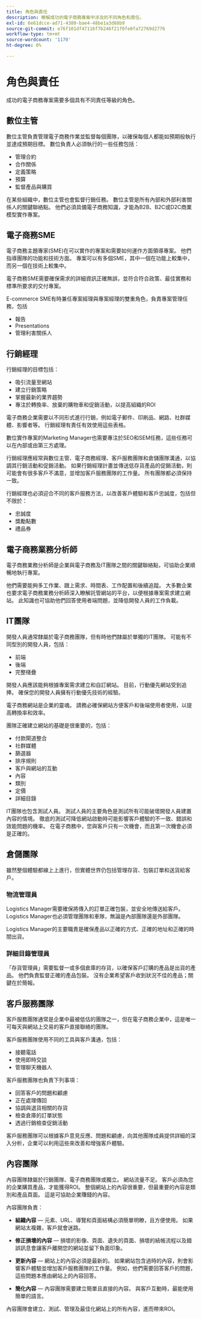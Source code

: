 ```yaml
---
title: 角色與責任
description: 瞭解成功的電子商務專案中涉及的不同角色和責任。
exl-id: 6e61dcce-ad71-4380-bae4-48be1a3d88b9
source-git-commit: e76f101df47116f7b246f21f0fe0fa72769d2776
workflow-type: tm+mt
source-wordcount: '1170'
ht-degree: 0%

---
```


# 角色與責任

成功的電子商務專案需要多個具有不同責任等級的角色。

## 數位主管

數位主管負責管理電子商務作業並監督每個團隊，以確保每個人都能如預期般執行並達成預期目標。 數位負責人必須執行的一些任務包括：

- 管理合約
- 合作關係
- 定義策略
- 預算
- 監督產品與購買

在某些組織中，數位主管也會監督行銷任務。 數位主管是所有內部和外部利害關係人的關鍵聯絡點。 他們必須具備電子商務知識，才能為B2B、B2C或D2C商業模型實作專案。

## 電子商務SME

電子商務主題專家(SME)在可以實作的專案和需要如何運作方面領導專案。 他們指導團隊的功能和技術方面。 專案可以有多個SME，其中一個在功能上較集中，而另一個在技術上較集中。

電子商務SME需要確保需求的詳細資訊正確無誤，並符合符合政策、最佳實務和標準所要求的交付專案。

E-commerce SME有時兼任專案經理與專案經理的雙重角色，負責專案管理任務，包括

- 報告
- Presentations
- 管理利害關係人

## 行銷經理

行銷經理的目標包括：

- 吸引流量至網站
- 建立行銷策略
- 掌握最新的業界趨勢
- 專注於轉換率、放棄的購物車和促銷活動，以提高組織的ROI

電子商務企業需要以不同形式進行行銷，例如電子郵件、印刷品、網路、社群媒體、影響者等。 行銷經理有責任有效使用這些表格。

數位實作專案的Marketing Manager也需要專注於SEO和SEM任務，這些任務可以在內部或由第三方處理。

行銷經理應經常與數位主管、電子商務經理、客戶服務團隊和倉儲團隊溝通，以協調其行銷活動和促銷活動。 如果行銷經理計畫並傳送低存貨產品的促銷活動，則可能會有很多客戶不滿意，並增加客戶服務團隊的工作量。 所有團隊都必須保持一致。

行銷經理也必須迎合不同的客戶服務方法，以改善客戶體驗和客戶忠誠度，包括但不限於：

- 忠誠度
- 獎勵點數
- 禮品券

## 電子商務業務分析師

電子商務業務分析師是企業與電子商務及IT團隊之間的關鍵聯絡點，可協助企業順暢地執行專案。

他們需要能夠多工作業、跟上需求、時間表、工作配置和後續追蹤。 大多數企業也要求電子商務業務分析師深入瞭解託管網站的平台，以便根據專案需求建立網站。 此知識也可協助他們回答使用者端問題，並降低開發人員的工作負載。

## IT團隊

開發人員通常隸屬於電子商務團隊，但有時他們隸屬於單獨的IT團隊。 可能有不同型別的開發人員，包括：

- 前端
- 後端
- 完整棧疊

開發人員應該能夠根據專案需求建立和自訂網站。 目前，行動優先網站受到追捧。 確保您的開發人員擁有行動優先技術的經驗。

電子商務網站是企業的靈魂。 請務必確保網站方便客戶和後端使用者使用，以提高轉換率和效率。

團隊正確建立網站的基礎是很重要的，包括：

- 付款閘道整合
- 社群媒體
- 篩選器
- 排序規則
- 客戶與網站的互動
- 內容
- 類別
- 定價
- 詳細目錄

IT團隊也包含測試人員。 測試人員的主要角色是測試所有可能破壞開發人員建置內容的情境。 徹底的測試可降低網站啟動時可能影響客戶體驗的不一致、錯誤和效能問題的機率。 在電子商務中，您與客戶只有一次機會，而且第一次機會必須是正確的。

## 倉儲團隊

雖然整個體驗都線上上進行，但實體世界仍包括管理存貨、包裝訂單和送貨給客戶。

### 物流管理員

Logistics Manager需要確保將傳入的訂單正確包裝，並安全地傳送給客戶。 Logistics Manager也必須管理團隊和車隊，無論是內部團隊還是外部團隊。

Logistics Manager的主要職責是確保產品以正確的方式、正確的地址和正確的時間出貨。

### 詳細目錄管理員

「存貨管理員」需要監督一或多個倉庫的存貨，以確保客戶訂購的產品是出貨的產品。 他們負責監督正確的產品包裝。 沒有企業希望客戶收到狀況不佳的產品；關鍵在於簡報。

## 客戶服務團隊

客戶服務團隊通常是企業中最被低估的團隊之一，但在電子商務企業中，這是唯一可每天與網站上交易的客戶直接聯絡的團隊。

客戶服務團隊使用不同的工具與客戶溝通，包括：

- 接聽電話
- 使用即時交談
- 管理聊天機器人

客戶服務團隊也負責下列事項：

- 回答客戶的問題和顧慮
- 正在處理傳回
- 協調與退貨相關的存貨
- 檢查倉庫的訂單狀態
- 透過行銷檢查促銷活動

客戶服務團隊可以根據客戶意見反應、問題和顧慮，向其他團隊成員提供詳細的深入分析，企業可以利用這些來改善和增強客戶體驗。

## 內容團隊

內容團隊隸屬於行銷團隊、電子商務團隊或獨立。 網站流量不足。 客戶必須為您的企業購買產品，才能獲得ROI。 整個網站上的內容很重要，但最重要的內容是類別和產品頁面。 這是可協助企業賺錢的內容。

內容團隊負責：

- **組織內容** — 元素、URL、導覽和頁面結構必須簡單明瞭，且方便使用。 如果網站太複雜，客戶就會迷路。

- **修正損壞的內容** — 損壞的影像、頁面、遺失的頁面、損壞的結帳流程以及錯誤訊息會讓客戶離開您的網站並留下負面印象。

- **更新內容** — 網站上的內容必須是最新的。 如果網站包含過時的內容，則會影響客戶體驗並增加客戶服務團隊的工作量。 例如，他們需要回答客戶的問題，這些問題本應由網站上的內容回答。

- **簡化內容** — 內容團隊需要建立簡單且直接的內容。 與客戶互動時，最能使用簡單的語言。

內容團隊會建立、測試、管理及最佳化網站上的所有內容，進而帶來ROI。
